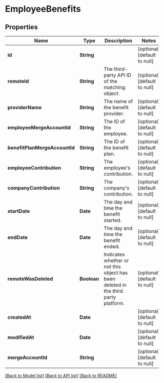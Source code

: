 # EmployeeBenefits
## Properties

| Name | Type | Description | Notes |
|------------ | ------------- | ------------- | -------------|
| **id** | **String** |  | [optional] [default to null] |
| **remoteId** | **String** | The third-party API ID of the matching object. | [optional] [default to null] |
| **providerName** | **String** | The name of the benefit provider. | [optional] [default to null] |
| **employeeMergeAccountId** | **String** | The ID of the employee. | [optional] [default to null] |
| **benefitPlanMergeAccountId** | **String** | The ID of the benefit plan. | [optional] [default to null] |
| **employeeContribution** | **String** | The employee&#39;s contribution. | [optional] [default to null] |
| **companyContribution** | **String** | The company&#39;s contribution. | [optional] [default to null] |
| **startDate** | **Date** | The day and time the benefit started. | [optional] [default to null] |
| **endDate** | **Date** | The day and time the benefit ended. | [optional] [default to null] |
| **remoteWasDeleted** | **Boolean** | Indicates whether or not this object has been deleted in the third party platform. | [optional] [default to null] |
| **createdAt** | **Date** |  | [optional] [default to null] |
| **modifiedAt** | **Date** |  | [optional] [default to null] |
| **mergeAccountId** | **String** |  | [optional] [default to null] |

[[Back to Model list]](../README.md#documentation-for-models) [[Back to API list]](../README.md#documentation-for-api-endpoints) [[Back to README]](../README.md)

